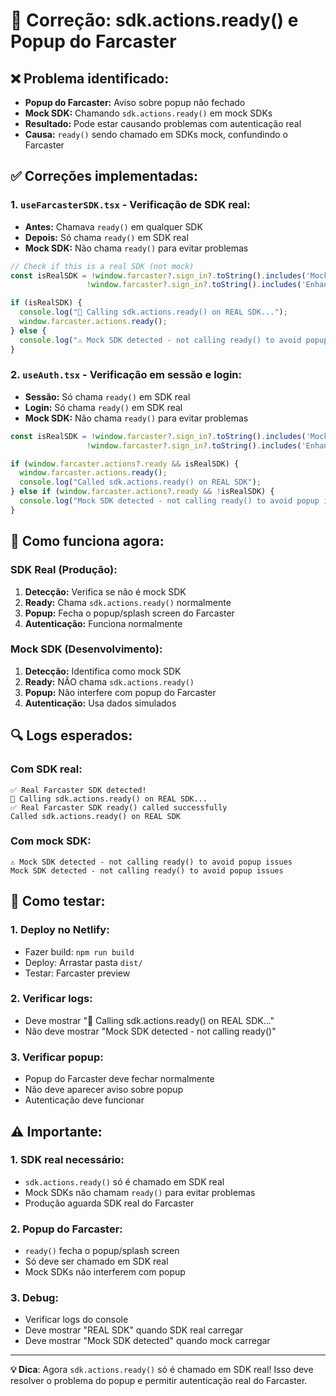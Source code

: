 # 🚀 Correção: sdk.actions.ready() e Popup do Farcaster

## ❌ **Problema identificado:**
- **Popup do Farcaster:** Aviso sobre popup não fechado
- **Mock SDK:** Chamando `sdk.actions.ready()` em mock SDKs
- **Resultado:** Pode estar causando problemas com autenticação real
- **Causa:** `ready()` sendo chamado em SDKs mock, confundindo o Farcaster

## ✅ **Correções implementadas:**

### **1. `useFarcasterSDK.tsx` - Verificação de SDK real:**
- **Antes:** Chamava `ready()` em qualquer SDK
- **Depois:** Só chama `ready()` em SDK real
- **Mock SDK:** Não chama `ready()` para evitar problemas

```javascript
// Check if this is a real SDK (not mock)
const isRealSDK = !window.farcaster?.sign_in?.toString().includes('Mock') && 
                 !window.farcaster?.sign_in?.toString().includes('Enhanced mock');

if (isRealSDK) {
  console.log("🚀 Calling sdk.actions.ready() on REAL SDK...");
  window.farcaster.actions.ready();
} else {
  console.log("⚠️ Mock SDK detected - not calling ready() to avoid popup issues");
}
```

### **2. `useAuth.tsx` - Verificação em sessão e login:**
- **Sessão:** Só chama `ready()` em SDK real
- **Login:** Só chama `ready()` em SDK real
- **Mock SDK:** Não chama `ready()` para evitar problemas

```javascript
const isRealSDK = !window.farcaster?.sign_in?.toString().includes('Mock') && 
                 !window.farcaster?.sign_in?.toString().includes('Enhanced mock');

if (window.farcaster.actions?.ready && isRealSDK) {
  window.farcaster.actions.ready();
  console.log("Called sdk.actions.ready() on REAL SDK");
} else if (window.farcaster.actions?.ready && !isRealSDK) {
  console.log("Mock SDK detected - not calling ready() to avoid popup issues");
}
```

## 🎯 **Como funciona agora:**

### **SDK Real (Produção):**
1. **Detecção:** Verifica se não é mock SDK
2. **Ready:** Chama `sdk.actions.ready()` normalmente
3. **Popup:** Fecha o popup/splash screen do Farcaster
4. **Autenticação:** Funciona normalmente

### **Mock SDK (Desenvolvimento):**
1. **Detecção:** Identifica como mock SDK
2. **Ready:** NÃO chama `sdk.actions.ready()`
3. **Popup:** Não interfere com popup do Farcaster
4. **Autenticação:** Usa dados simulados

## 🔍 **Logs esperados:**

### **Com SDK real:**
```
✅ Real Farcaster SDK detected!
🚀 Calling sdk.actions.ready() on REAL SDK...
✅ Real Farcaster SDK ready() called successfully
Called sdk.actions.ready() on REAL SDK
```

### **Com mock SDK:**
```
⚠️ Mock SDK detected - not calling ready() to avoid popup issues
Mock SDK detected - not calling ready() to avoid popup issues
```

## 🚀 **Como testar:**

### **1. Deploy no Netlify:**
- Fazer build: `npm run build`
- Deploy: Arrastar pasta `dist/`
- Testar: Farcaster preview

### **2. Verificar logs:**
- Deve mostrar "🚀 Calling sdk.actions.ready() on REAL SDK..."
- Não deve mostrar "Mock SDK detected - not calling ready()"

### **3. Verificar popup:**
- Popup do Farcaster deve fechar normalmente
- Não deve aparecer aviso sobre popup
- Autenticação deve funcionar

## ⚠️ **Importante:**

### **1. SDK real necessário:**
- `sdk.actions.ready()` só é chamado em SDK real
- Mock SDKs não chamam `ready()` para evitar problemas
- Produção aguarda SDK real do Farcaster

### **2. Popup do Farcaster:**
- `ready()` fecha o popup/splash screen
- Só deve ser chamado em SDK real
- Mock SDKs não interferem com popup

### **3. Debug:**
- Verificar logs do console
- Deve mostrar "REAL SDK" quando SDK real carregar
- Deve mostrar "Mock SDK detected" quando mock carregar

---

**💡 Dica**: Agora `sdk.actions.ready()` só é chamado em SDK real! Isso deve resolver o problema do popup e permitir autenticação real do Farcaster.
